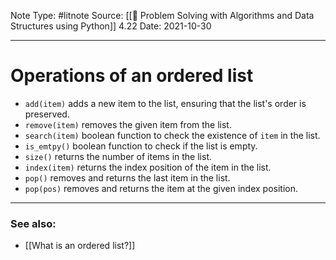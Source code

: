 Note Type: #litnote
Source: [[📖 Problem Solving with Algorithms and Data Structures using Python]] 4.22
Date: 2021-10-30

---
# Operations of an ordered list
- `add(item)` adds a new item to the list, ensuring that the list's order is preserved.
- `remove(item)` removes the given item from the list.
- `search(item)` boolean function to check the existence of `item` in the list.
- `is_emtpy()` boolean function to check if the list is empty.
- `size()` returns the number of items in the list.
- `index(item)` returns the index position of the item in the list.
- `pop()` removes and returns the last item in the list.
- `pop(pos)` removes and returns the item at the given index position.

---
### See also:
- [[What is an ordered list?]]